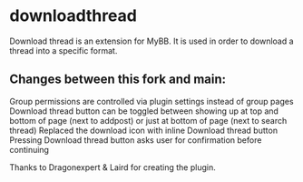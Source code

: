 # downloadthread
Download thread is an extension for MyBB.  It is used in order to download a thread into a specific format.

## Changes between this fork and main: 
Group permissions are controlled via plugin settings instead of group pages
Download thread button can be toggled between showing up at top and bottom of page (next to addpost)
or just at bottom of page (next to search thread)
Replaced the download icon with inline Download thread button
Pressing Download thread button asks user for confirmation before continuing

Thanks to Dragonexpert & Laird for creating the plugin.

